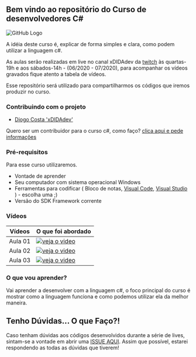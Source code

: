 ## Bem vindo ao repositório do Curso de desenvolvedores C#

![GitHub Logo](https://i.postimg.cc/gkzxmXrg/logo-gith-curso.png)

A idéia deste curso é, explicar de forma simples e clara, como podem utilizar a linguagem c#. 

As aulas serão realizadas em live no canal xDIDAdev da [twitch](https://twitch.tv/xdidadev) às quartas-19h e aos sábados-14h - (06/2020 - 07/2020), para acompanhar os vídeos gravados fique atento a tabela de vídeos. 

Esse repositório será utilizado para compartilharmos os códigos que iremos produzir no curso.

### Contribuindo com o projeto

* [Diogo Costa 'xDIDAdev'](https://twitter.com/diogotj)

Quero ser um contribuidor para o curso c#, como faço? [clica aqui e pede informações](mailto:diogo@codigocentral.com.br)

### Pré-requisitos

Para esse curso utilizaremos.

* Vontade de aprender
* Seu computador com sistema operacional Windows
* Ferramentas para codificar ( Bloco de notas, [Visual Code](https://code.visualstudio.com/), [Visual Studio](https://visualstudio.microsoft.com/pt-br/vs/community/) ) - escolha uma ;)
* Versão do SDK Framework corrente

### Vídeos

Vídeos | O que foi abordado
------------ | -------------
Aula 01 | [![veja o video](https://i.imgur.com/vKb2F1B.png)](https://www.youtube.com/watch?v=ln1yVkAwK4w)
Aula 02 | [![veja o video](https://i.imgur.com/vKb2F1B.png)](https://www.youtube.com/watch?v=TqWieWO_IfM)
Aula 03 | [![veja o video](https://i.imgur.com/vKb2F1B.png)](https://www.youtube.com/watch?v=K8koLXWDsbw)

### O que vou aprender?

Vai aprender a desenvolver com a linguagem c#, o foco principal do curso é mostrar como a linguagem funciona e como podemos utilizar ela da melhor maneira.

## Tenho Dúvidas... O que Faço?!

Caso tenham dúvidas aos códigos desenvolvidos durante a série de lives, sintam-se a vontade em abrir uma [ISSUE AQUI](https://github.com/diogocsbr/curso-desenvolvedor-csharp/issues). Assim que possível, estarei respondendo as todas as dúvidas que tiverem!
